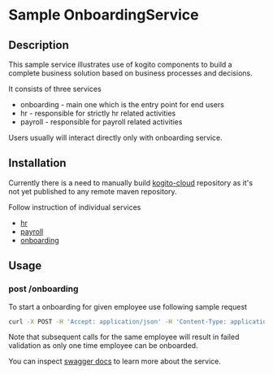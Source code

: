# Sample OnboardingService

## Description

This sample service illustrates use of kogito components to build a complete
business solution based on business processes and decisions.

It consists of three services

* onboarding - main one which is the entry point for end users
* hr - responsible for strictly hr related activities
* payroll - responsible for payroll related activities

Users usually will interact directly only with onboarding service.


## Installation

Currently there is a need to manually build [kogito-cloud](https://github.com/kiegroup/kogito-cloud)
repository as it's not yet published to any remote maven repository.

Follow instruction of individual services

* [hr](hr/readme.md)
* [payroll](payroll/readme.md)
* [onboarding](onboarding/readme.md)


## Usage

### post /onboarding

To start a onboarding for given employee use following sample request

```sh
curl -X POST -H 'Accept: application/json' -H 'Content-Type: application/json' -d '{"employee" : {"firstName" : "Mark", "lastName" : "Test", "personalId" : "xxx-yy-zzz", "birthDate" : "1995-12-10T14:50:12.123+02:00", "address" : {"country" : "US", "city" : "Boston", "street" : "any street 3", "zipCode" : "10001"}}}' http://localhost:8080/onboarding                                                                                                
```

Note that subsequent calls for the same employee will result in failed validation as only one time
employee can be onboarded.

You can inspect [swagger docs](http://localhost:8080/docs/swagger.json) to learn more about the service.
